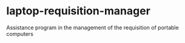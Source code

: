 # laptop-requisition-manager
Assistance program in the management of the requisition of portable computers
